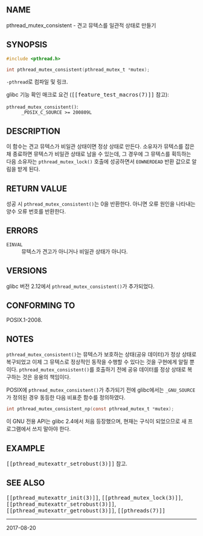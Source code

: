 ## NAME

pthread_mutex_consistent - 견고 뮤텍스를 일관적 상태로 만들기

## SYNOPSIS

```c
#include <pthread.h>

int pthread_mutex_consistent(pthread_mutex_t *mutex);
```

`-pthread`로 컴파일 및 링크.

glibc 기능 확인 매크로 요건 (<tt>[[feature_test_macros(7)]]</tt> 참고):

<dl>
<dt><code>pthread_mutex_consistent()</code>:</dt>
<dd><code>_POSIX_C_SOURCE >= 200809L</code></dd>
</dl>

## DESCRIPTION

이 함수는 견고 뮤텍스가 비일관 상태이면 정상 상태로 만든다. 소유자가 뮤텍스를 잡은 채 종료하면 뮤텍스가 비일관 상태로 남을 수 있는데, 그 경우에 그 뮤텍스를 획득하는 다음 소유자는 `pthread_mutex_lock()` 호출에 성공하면서 `EOWNERDEAD` 반환 값으로 알림을 받게 된다.

## RETURN VALUE

성공 시 `pthread_mutex_consistent()`는 0을 반환한다. 아니면 오류 원인을 나타내는 양수 오류 번호를 반환한다.

## ERRORS

<dl>
<dt><code>EINVAL</code></dt>
<dd>뮤텍스가 견고가 아니거나 비일관 상태가 아니다.</dd>
</dl>

## VERSIONS

glibc 버전 2.12에서 `pthread_mutex_consistent()`가 추가되었다.

## CONFORMING TO

POSIX.1-2008.

## NOTES

`pthread_mutex_consistent()`는 뮤텍스가 보호하는 상태(공유 데이터)가 정상 상태로 복구되었고 이제 그 뮤텍스로 정상적인 동작을 수행할 수 있다는 것을 구현에게 알릴 뿐이다. `pthread_mutex_consistent()`를 호출하기 전에 공유 데이터를 정상 상태로 복구하는 것은 응용의 책임이다.

POSIX에 `pthread_mutex_consistent()`가 추가되기 전에 glibc에서는 `_GNU_SOURCE`가 정의된 경우 동등한 다음 비표준 함수를 정의하였다.

```c
int pthread_mutex_consistent_np(const pthread_mutex_t *mutex);
```

이 GNU 전용 API는 glibc 2.4에서 처음 등장했으며, 현재는 구식이 되었으므로 새 프로그램에서 쓰지 말아야 한다.

## EXAMPLE

<tt>[[pthread_mutexattr_setrobust(3)]]</tt> 참고.

## SEE ALSO

<tt>[[pthread_mutexattr_init(3)]]</tt>, <tt>[[pthread_mutex_lock(3)]]</tt>, <tt>[[pthread_mutexattr_setrobust(3)]]</tt>, <tt>[[pthread_mutexattr_getrobust(3)]]</tt>, <tt>[[pthreads(7)]]</tt>

----

2017-08-20
